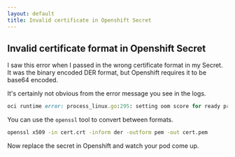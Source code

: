 ```yaml
---
layout: default
title: Invalid certificate in Openshift Secret
---
```


## Invalid certificate format in Openshift Secret

I saw this error when I passed in the wrong certificate format in my Secret.  It was the binary encoded DER format, but Openshift requires it to be base64 encoded.

It's certainly not obvious from the error message you see in the logs.

```ruby
oci runtime error: process_linux.go:295: setting oom score for ready process caused "write /proc/461/oom_score_adj: invalid argument"
```

You can use the `openssl` tool to convert between formats.

```bash
openssl x509 -in cert.crt -inform der -outform pem -out cert.pem
```

Now replace the secret in Openshift and watch your pod come up.
